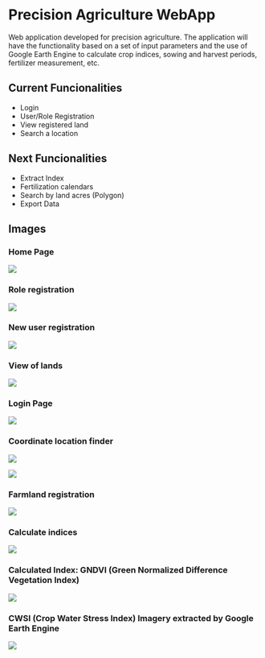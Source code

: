 # Precision Agriculture WebApp

Web application developed for precision agriculture. 
The application will have the functionality based on a set of input 
parameters and the use of Google Earth Engine to calculate crop indices, 
sowing and harvest periods, fertilizer measurement, etc.

## Current Funcionalities
- Login
- User/Role Registration
- View registered land
- Search a location

## Next Funcionalities
- Extract Index
- Fertilization calendars
- Search by land acres (Polygon)
- Export Data

## Images

### Home Page

![](https://github.com/benitezfj/WebApp/blob/master/WebApp/static/images/home.png?raw=true)

### Role registration

![](https://github.com/benitezfj/WebApp/blob/master/WebApp/static/images/role.png?raw=true)

### New user registration

![](https://github.com/benitezfj/WebApp/blob/master/WebApp/static/images/new_user.png?raw=true)

### View of lands

![](https://github.com/benitezfj/WebApp/blob/master/WebApp/static/images/parcelas.png?raw=true)

### Login Page

![](https://github.com/benitezfj/WebApp/blob/master/WebApp/static/images/login.png?raw=true)

### Coordinate location finder

![](https://github.com/benitezfj/WebApp/blob/master/WebApp/static/images/location_2.png?raw=true)

![](https://github.com/benitezfj/WebApp/blob/master/WebApp/static/images/location_1.png?raw=true)

### Farmland registration

![](https://github.com/benitezfj/WebApp/blob/master/WebApp/static/images/farmland.png?raw=true)

### Calculate indices

![](https://github.com/benitezfj/WebApp/blob/master/WebApp/static/images/index.png?raw=true)

### Calculated Index: GNDVI (Green Normalized Difference Vegetation Index)

![](https://github.com/benitezfj/WebApp/blob/master/WebApp/static/images/index_1.png?raw=true)

### CWSI (Crop Water Stress Index) Imagery extracted by Google Earth Engine

![](https://github.com/benitezfj/WebApp/blob/master/WebApp/static/images/CWSI.png?raw=true)
